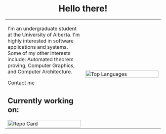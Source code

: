 <div align="center">
  <h1>Hello there!</h1>
</div>

<div align="center">
  <table style="height: 100%; vertical-align: middle;">
    <tr>
      <td width="50%" style="vertical-align: middle;">
        <p>
          I'm an undergraduate student at the University of Alberta. I'm highly interested in software applications and systems. Some of my other interests include: Automated theorem proving, Computer Graphics, and Computer Architecture.
        </p>
        <p>
          <a href="https://www.linkedin.com/in/harsh-gill/">Contact me</a>
        </p>
        <h2>Currently working on:</h2>
        <a href="https://github.com/349gill/lane-detection">
          <img src="https://github-readme-stats.vercel.app/api/pin/?username=349gill&repo=lane-detection&theme=dark" alt="Repo Card" width="100%"/>
        </a>
      </td>
      <td width="50%">
        <img src="https://github-readme-stats.vercel.app/api/top-langs/?username=349gill&theme=dark" alt="Top Languages" width="100%"/>
      </td>
    </tr>
  </table>
</div>
